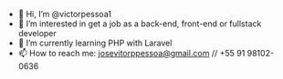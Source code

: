 - 👋 Hi, I’m @victorpessoa1
- 👀 I’m interested in get a job as a back-end, front-end or fullstack developer
- 🌱 I’m currently learning PHP with Laravel
- 📫 How to reach me: josevitorppessoa@gmail.com // +55 91 98102-0636
